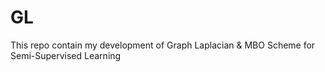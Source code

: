 # GL

This repo contain my development of Graph Laplacian & MBO Scheme for Semi-Supervised Learning
